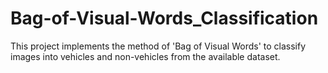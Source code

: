 # Bag-of-Visual-Words_Classification
This project implements the method of 'Bag of Visual Words' to classify images into vehicles and non-vehicles from the available dataset.
